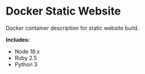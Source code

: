 # Docker Static Website

Docker container description for static website build.

**Includes:**
* Node 18.x
* Ruby 2.5
* Python 3

